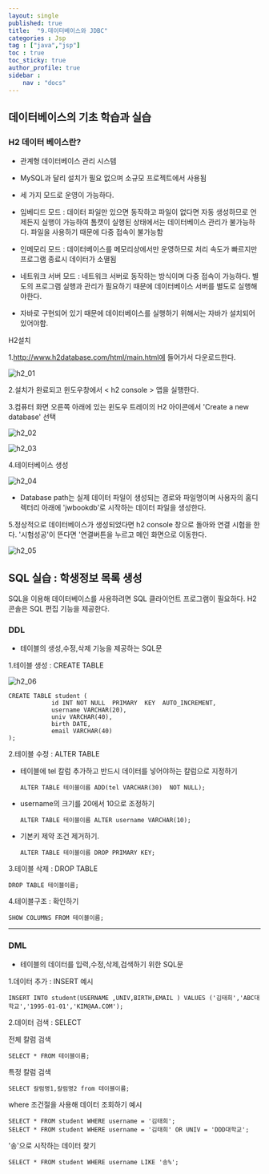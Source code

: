 ```yaml
---
layout: single
published: true
title:  "9.데이터베이스와 JDBC"
categories : Jsp
tag : ["java","jsp"]
toc : true
toc_sticky: true
author_profile: true
sidebar :
    nav : "docs"
---
```


## 데이터베이스의 기초 학습과 실습



### H2 데이터 베이스란?

- 관계형 데이터베이스 관리 시스템
- MySQL과 달리 설치가 필요 없으며 소규모 프로젝트에서 사용됨
- 세 가지 모드로 운영이 가능하다.
- 임베디드 모드 : 데이터 파일만 있으면 동작하고 파일이 없다면 자동 생성하므로 언제든지 실행이 가능하여 톰캣이 실행된 상태에서는 데이터베이스 관리가 불가능하다.  파일을 사용하기 때문에 다중 접속이 불가능함 
- 인메모리 모드 : 데이터베이스를 메모리상에서만 운영하므로 처리 속도가 빠르지만 프로그램 종료시 데이터가 소멸됨
- 네트워크 서버 모드 : 네트워크 서버로 동작하는 방식이며 다중 접속이 가능하다. 별도의 프로그램 실행과 관리가 필요하기 때문에 데이터베이스 서버를 별도로 실행해야한다. 

- 자바로 구현되어 있기 때문에 데이터베이스를 실행하기 위해서는 자바가 설치되어있어야함.

H2설치

1.http://www.h2database.com/html/main.html에 들어가서 다운로드한다.

![h2_01](https://user-images.githubusercontent.com/68511112/154267278-7a946360-e8f5-4695-88e7-522b0b557c92.png)

2.설치가 완료되고 윈도우창에서 < h2 console > 앱을 실행한다.

3.컴퓨터 화면 오른쪽 아래에 있는 윈도우 트레이의 H2 아이콘에서 'Create a new database' 선택  

![h2_02](https://user-images.githubusercontent.com/68511112/154269653-b35ac7c7-8be3-43fa-ada5-24ef44f62182.jpg)



![h2_03](https://user-images.githubusercontent.com/68511112/154270678-a612e8b3-62fb-4b27-ab26-b2b167e07383.jpg)

4.테이터베이스 생성

![h2_04](https://user-images.githubusercontent.com/68511112/154271683-0fe54b79-eed8-483d-9180-754ef2f91fa7.jpg)

- Database path는 실제 데이터 파일이 생성되는 경로와 파일명이며 사용자의 홈디렉터리 아래에 'jwbookdb'로 시작하는 데이터 파일을 생성한다.

5.정상적으로 데이터베이스가 생성되었다면 h2 console 창으로 돌아와 연결 시험을 한다. '시험성공'이 뜬다면 '연결버튼을 누르고 메인 화면으로 이동한다.

![h2_05](https://user-images.githubusercontent.com/68511112/154273070-a6434097-acb3-4db0-b3eb-fa4a5324e85f.jpg)

## SQL 실습 : 학생정보 목록 생성

SQL을 이용해 데이터베이스를 사용하려면 SQL 클라이언트 프로그램이 필요하다.  H2 콘솔은 SQL 편집 기능을 제공한다. 



### DDL 

- 테이블의 생성,수정,삭제 기능을 제공하는 SQL문

1.테이블 생성 : CREATE TABLE

![h2_06](https://user-images.githubusercontent.com/68511112/154276823-88431d06-d775-43a5-b1bb-4f86245d7896.jpg)

``` 
CREATE TABLE student (
            id INT NOT NULL  PRIMARY  KEY  AUTO_INCREMENT,
            username VARCHAR(20),
            univ VARCHAR(40),
            birth DATE,
            email VARCHAR(40)
);
```

2.테이블 수정 : ALTER TABLE

- 테이블에 tel 칼럼 추가하고 반드시 데이터를 넣어야하는 칼럼으로 지정하기

  ```
  ALTER TABLE 테이블이름 ADD(tel VARCHAR(30)  NOT NULL);
  ```

- username의 크기를 20에서 10으로 조정하기

  ```
  ALTER TABLE 테이블이름 ALTER username VARCHAR(10);
  ```

- 기본키 제약 조건 제거하기.

  ```
  ALTER TABLE 테이블이름 DROP PRIMARY KEY;
  ```



3.테이블 삭제 : DROP TABLE

```
DROP TABLE 테이블이름;
```



4.테이블구조 : 확인하기

```
SHOW COLUMNS FROM 테이블이름;
```





<hr>

### DML

- 테이블의 데이터를 입력,수정,삭제,검색하기 위한 SQL문

1.데이터 추가 : INSERT 예시

```
INSERT INTO student(USERNAME ,UNIV,BIRTH,EMAIL ) VALUES ('김태희','ABC대학교','1995-01-01','KIM@AA.COM');
```

2.데이터 검색 : SELECT

전체 칼럼 검색

```
SELECT * FROM 테이블이름;
```

특정 칼럼 검색

```
SELECT 칼럼명1,칼럼명2 from 테이블이름;
```

where 조건절을 사용해 데이터 조회하기 예시

```
SELECT * FROM student WHERE username = '김태희';
SELECT * FROM student WHERE username = '김태희' OR UNIV = 'DDD대학교';
```

'송'으로 시작하는 데이터 찾기

```
SELECT * FROM student WHERE username LIKE '송%';
```






